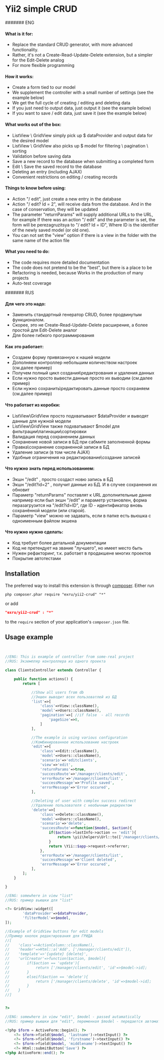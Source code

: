 Yii2 simple CRUD
================

####### ENG

#### What is it for:
- Replace the standard CRUD generator, with more advanced functionality.
- Rather, it's not a Create-Read-Update-Delete extension, but a simpler for the Edit-Delete analog
- For more flexible programming

#### How it works:
- Create a form tied to our model
- We supplement the controller with a small number of settings (see the example below)
- We get the full cycle of creating / editing and deleting data
- If you just need to output data, just output it (see the example below)
- If you want to save / edit data, just save it (see the example below)

#### What works out of the box:
- ListView \ GridView simply pick up $ dataProvider and output data for the desired model
- ListView \ GridView also picks up $ model for filtering \ pagination \ sorting
- Validation before saving data
- Save a new record to the database when submitting a completed form
- Edit \ Save the saved record to the database
- Deleting an entry (including AJAX)
- Convenient restrictions on editing / creating records

#### Things to know before using:
- Action "/ edit", just create a new entry in the database
- Action "/ edit? Id = 2", will receive data from the database. And in the case of conservation, they will be updated
- The parameter "returnParams" will supply additional URLs to the URL, for example
If there was an action "/ edit" and the parameter is set, the form will be perezagruzitsya to "/ edit? Id = ID",
Where ID is the identifier of the newly saved model (or old one).
- You can not set the "view" option if there is a view in the folder with the same name of the action file

#### What you need to do:
- The code requires more detailed documentation
- The code does not pretend to be the "best", but there is a place to be
- Refactoring is needed, because Works in the production of many projects
- Auto-test coverage

####### RUS

#### Для чего это надо:
- Заменить стандартный генератор CRUD, более продвинутым функционалом.
- Скорее, это не Create-Read-Update-Delete расширение, a более простой для Edit-Delete аналог 
- Для более гибкого программирования

#### Как это работает:
- Создаем форму привязанную к нашей модели
- Дополняем контроллер небольшим количеством настроек (см.далее пример)
- Получем полный цикл создания\редактрования и удаления данных
- Если нужно просто вывести данные просто их выводим (см.далее пример)
- Если нужно сохранить\редактировать данные просто сохраняем (см.далее пример)

#### Что работает из коробки:
- ListView\GridView просто подхватывают $dataProvider и выводят данные для нужной модели
- ListView\GridView также подхватывают $model для фильтрации\пагинации\сортировки
- Валидация перед сохранением данных
- Сохранение новой записи в БД при сабмите заполненной формы
- Правка\сохранение сохраненной записи в БД
- Удаление записи (в том числе AJAX)
- Удобные ограничения на редактирование\создание записей

#### Что нужно знать перед использованием:
- Экшн "/edit" , просто создаст новю запись в БД
- Экшн "/edit?id=2" , получит данные из БД. И в случее сохранения их обновит
- Параметр "returnParams" поставлят к URL дополнительные данне например
если был экшн "/edit" и параметр установлен, форма перазагрузится на "/edit?id=ID",
где ID - идентификатор вновь сохранённой модели (или старой). 
- Параметр "view" можно не задавать, если в папке есть вьюшка с одноименным файлом экшена

#### Что нужно  нужно сделать:
- Код требует более детальной документации
- Код не претендует на звание "лучшего", но имеет место быть
- Нужен рефакторинг, т.к. работает в продакшене многих проектов
- Покрытие автотестами


Installation
------------
The preferred way to install this extension is through [composer](http://getcomposer.org/download/).
Either run
```
php composer.phar require "exru/yii2-crud" "*"
```
or add
```json
"exru/yii2-crud" : "*"
```
to the `require` section of your application's `composer.json` file.

Usage example
------
```php


//ENG: This is example of controller from some-real project
//RUS: Экземпляр контроллера из одного проекта

class ClientsController extends Controller {

    public function actions() {
        return [

            //Show all users from db
            //Экшен выводит всех пользоватлей из БД             
            'list'=>[
                'class'=>View::className(),
                'model'=>Users::className(),
                'pagination'=>[ //if false  - all records
                    'pageSize'=>8,
                ]
            ],

            //The example is using various configuration
            //Комбинированное использование настроек
            'edit'=>[
                'class'=>Edit::className(),
                'model'=>Users::className(),
                'scenario'=>'editclients',
                'view'=>'edit',
                'returnParams'=>true,
                'successRoute'=>'/manager/clients/edit',
                'errorRoute'=>'/manager/clients/list',
                'successMessage'=>'Profile saved',
                'errorMessage'=>'Error occured',
            ],

            //Deleting of user with complex success redirect
            //Удаление пользователя с необычным редиректом
            'delete'=>[
                'class'=>Delete::className(),
                'model'=>Users::className(),
                'scenario'=>'delete',
                'successRoute'=>function($model, $action){
                    if($action->lastInfo->action == 'edit'){
                        return \yii\helpers\Url::to(['/manager/clients/list']);
                    }
                    return \Yii::$app->request->referrer;
                },
                'errorRoute'=>'/manager/clients/list',
                'successMessage'=>'Client deleted',
                'errorMessage'=>'Error occured',
            ],
        ];
    }

}
```

```php
//ENG: somewhere in view "list"
//RUS: пример вьюшки для "list"

<?= GridView::widget([
        'dataProvider'=>$dataProvider,
        'filterModel'=>$model,        
]);

//Example of GridView buttons for edit models
//Пример кнопок редактирования для ГРИДА
//[
//    'class'=>ActionColumn::className(),
//    'header'=>Html::a('Add', ['/manager/clients/edit']),
//    'template'=>'{update} {delete}',
//    'urlCreator'=>function($action, $model){
//        if($action == 'update'){
//            return ['/manager/clients/edit', 'id'=>$model->id];
//        }
//        elseif($action == 'delete'){
//            return ['/manager/clients/delete', 'id'=>$model->id];
//        }
//    }
//]


?>
```

```PHP
//ENG: somewhere in view "edit", $model - passed autamatically
//RUS: пример вьюшки для "edit", переменная $model - передается автоматически

<?php $form = ActiveForm::begin(); ?>
    <?= $form->field($model, 'lastname')->textInput() ?>
    <?= $form->field($model, 'firstname')->textInput() ?>
    <?= $form->field($model, 'middlename')->textInput() ?>
    <?= Html::submitButton('Save') ?>
<?php ActiveForm::end(); ?>

```


